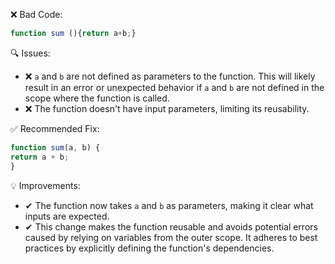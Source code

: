 ❌ Bad Code:
```javascript
function sum (){return a+b;}
```

🔍 Issues:
* ❌ `a` and `b` are not defined as parameters to the function. This will likely result in an error or unexpected
behavior if `a` and `b` are not defined in the scope where the function is called.
* ❌ The function doesn't have input parameters, limiting its reusability.

✅ Recommended Fix:

```javascript
function sum(a, b) {
return a + b;
}
```

💡 Improvements:

* ✔ The function now takes `a` and `b` as parameters, making it clear what inputs are expected.
* ✔ This change makes the function reusable and avoids potential errors caused by relying on variables from the outer
scope. It adheres to best practices by explicitly defining the function's dependencies.